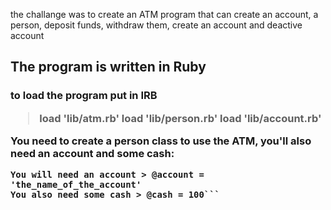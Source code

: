 the challange was to create an ATM  program that can create an account, a person, deposit funds, withdraw them, create an account and deactive account <h2>

The program is written in Ruby <h3>

to load the program put in IRB

> load 'lib/atm.rb'
> load 'lib/person.rb'
> load 'lib/account.rb'

You need to create a person class to use the ATM, you'll also need an account and some cash:

```You set the person with > Person ='your_name'
You will need an account > @account = 'the_name_of_the_account'
You also need some cash > @cash = 100```

